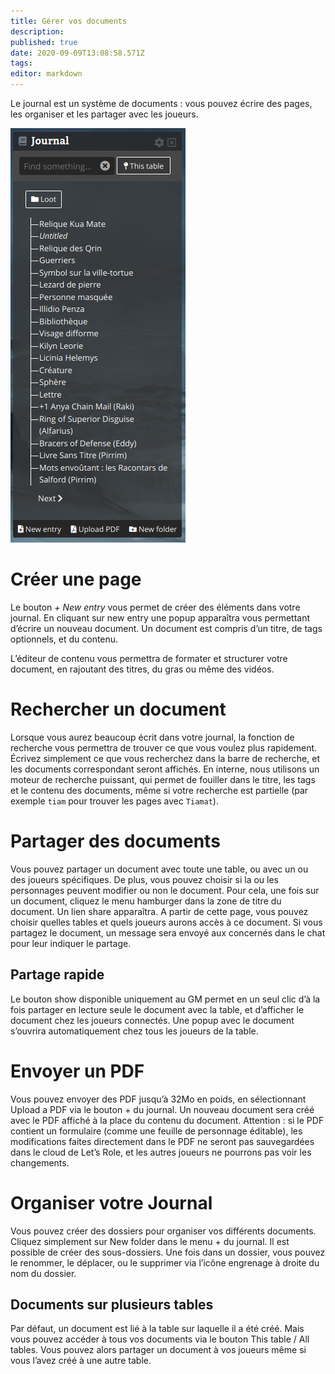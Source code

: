 ```yaml
---
title: Gérer vos documents
description: 
published: true
date: 2020-09-09T13:08:58.571Z
tags: 
editor: markdown
---
```


Le journal est un système de documents : vous pouvez écrire des pages, les organiser et les partager avec les joueurs.

![journal.png](/medias/french/journal.png)

# Créer une page
Le bouton *+ New entry* vous permet de créer des éléments dans votre journal. En cliquant sur new entry une popup apparaîtra vous permettant d’écrire un nouveau document. Un document est compris d’un titre, de tags optionnels, et du contenu.

L’éditeur de contenu vous permettra de formater et structurer votre document, en rajoutant des titres, du gras ou même des vidéos.

# Rechercher un document
Lorsque vous aurez beaucoup écrit dans votre journal, la fonction de recherche vous permettra de trouver ce que vous voulez plus rapidement. Écrivez simplement ce que vous recherchez dans la barre de recherche, et les documents correspondant seront affichés. En interne, nous utilisons un moteur de recherche puissant, qui permet de fouiller dans le titre, les tags et le contenu des documents, même si votre recherche est partielle (par exemple `tiam` pour trouver les pages avec `Tiamat`).

# Partager des documents
Vous pouvez partager un document avec toute une table, ou avec un ou des joueurs spécifiques. De plus, vous pouvez choisir si la ou les personnages peuvent modifier ou non le document. Pour cela, une fois sur un document, cliquez le menu hamburger dans la zone de titre du document. Un lien share apparaîtra. A partir de cette page, vous pouvez choisir quelles tables et quels joueurs aurons accès à ce document. Si vous partagez le document, un message sera envoyé aux concernés dans le chat pour leur indiquer le partage.

## Partage rapide
Le bouton show disponible uniquement au GM permet en un seul clic d’à la fois partager en lecture seule le document avec la table, et d’afficher le document chez les joueurs connectés. Une popup avec le document s’ouvrira automatiquement chez tous les joueurs de la table.

# Envoyer un PDF
Vous pouvez envoyer des PDF jusqu’à 32Mo en poids, en sélectionnant Upload a PDF via le bouton + du journal. Un nouveau document sera créé avec le PDF affiché à la place du contenu du document. Attention : si le PDF contient un formulaire (comme une feuille de personnage éditable), les modifications faites directement dans le PDF ne seront pas sauvegardées dans le cloud de Let’s Role, et les autres joueurs ne pourrons pas voir les changements.

# Organiser votre Journal
Vous pouvez créer des dossiers pour organiser vos différents documents. Cliquez simplement sur New folder dans le menu + du journal. Il est possible de créer des sous-dossiers. Une fois dans un dossier, vous pouvez le renommer, le déplacer, ou le supprimer via l’icône engrenage à droite du nom du dossier.

## Documents sur plusieurs tables
Par défaut, un document est lié à la table sur laquelle il a été créé. Mais vous pouvez accéder à tous vos documents via le bouton This table / All tables. Vous pouvez alors partager un document à vos joueurs même si vous l’avez créé à une autre table.